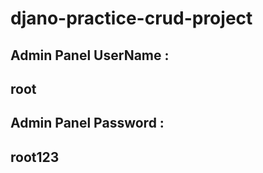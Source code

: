 # djano-practice-crud-project

<h2>Admin Panel UserName :<h2/> root <br>
<h2>Admin Panel Password :<h2/> root123

